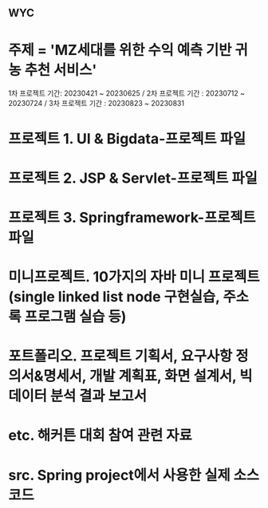 ## WYC

# 주제 = 'MZ세대를 위한 수익 예측 기반 귀농 추천 서비스'

1차 프로젝트 기간: 20230421 ~ 20230625 / 2차 프로젝트 기간 : 20230712 ~ 20230724 / 3차 프로젝트 기간 : 20230823 ~ 20230831

# 프로젝트 1. UI & Bigdata-프로젝트 파일  

# 프로젝트 2. JSP & Servlet-프로젝트 파일 

# 프로젝트 3. Springframework-프로젝트 파일 

# 미니프로젝트. 10가지의 자바 미니 프로젝트(single linked list node 구현실습, 주소록 프로그램 실습 등) 

# 포트폴리오. 프로젝트 기획서, 요구사항 정의서&명세서, 개발 계획표, 화면 설계서, 빅데이터 분석 결과 보고서 

# etc. 해커튼 대회 참여 관련 자료 

# src. Spring project에서 사용한 실제 소스코드

